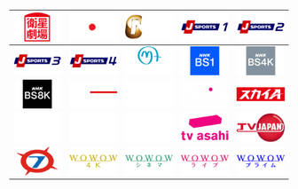 | ![](https://raw.githubusercontent.com/RevGear/logo/master/Countries/JP/EiseiGekijo.png) | ![](https://raw.githubusercontent.com/RevGear/logo/master/Countries/JP/FujiTV.png) | ![](https://raw.githubusercontent.com/RevGear/logo/master/Countries/JP/GolfNetwork.png) | ![](https://raw.githubusercontent.com/RevGear/logo/master/Countries/JP/JSports1.png) | ![](https://raw.githubusercontent.com/RevGear/logo/master/Countries/JP/JSports2.png) | 
|:---:|:---:|:---:|:---:|:---:| 
| ![](https://raw.githubusercontent.com/RevGear/logo/master/Countries/JP/JSports3.png) | ![](https://raw.githubusercontent.com/RevGear/logo/master/Countries/JP/JSports4.png) | ![](https://raw.githubusercontent.com/RevGear/logo/master/Countries/JP/MoviePlus.png) | ![](https://raw.githubusercontent.com/RevGear/logo/master/Countries/JP/NHKBS1.png) | ![](https://raw.githubusercontent.com/RevGear/logo/master/Countries/JP/NHKBS4K.png) | 
| ![](https://raw.githubusercontent.com/RevGear/logo/master/Countries/JP/NHKBS8K.png) | ![](https://raw.githubusercontent.com/RevGear/logo/master/Countries/JP/NHKWorldPremium.png) | ![](https://raw.githubusercontent.com/RevGear/logo/master/Countries/JP/NipponTV.png) | ![](https://raw.githubusercontent.com/RevGear/logo/master/Countries/JP/ShopChannel.png) | ![](https://raw.githubusercontent.com/RevGear/logo/master/Countries/JP/SkyA.png) | 
| ![](https://raw.githubusercontent.com/RevGear/logo/master/Countries/JP/Star1.png) | ![](https://raw.githubusercontent.com/RevGear/logo/master/Countries/JP/Star2.png) | ![](https://raw.githubusercontent.com/RevGear/logo/master/Countries/JP/Star3.png) | ![](https://raw.githubusercontent.com/RevGear/logo/master/Countries/JP/TVAsahi.png) | ![](https://raw.githubusercontent.com/RevGear/logo/master/Countries/JP/TVJapan.png) | 
| ![](https://raw.githubusercontent.com/RevGear/logo/master/Countries/JP/TVOsaka.png) | ![](https://raw.githubusercontent.com/RevGear/logo/master/Countries/JP/Wowow4K.png) | ![](https://raw.githubusercontent.com/RevGear/logo/master/Countries/JP/WOWOWCinema.png) | ![](https://raw.githubusercontent.com/RevGear/logo/master/Countries/JP/WOWOWLive.png) | ![](https://raw.githubusercontent.com/RevGear/logo/master/Countries/JP/WOWOWPrime.png) | 
